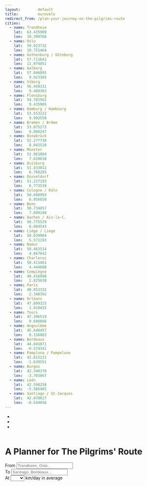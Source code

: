 ```yaml
---
layout:        default
title:         eurovelo
redirect_from: /plan-your-journey-on-the-pilgrims-route
cities:
  - name: Trondheim
    lat:  63.435909
    lon:  10.399766
  - name: Oslo
    lat:  59.923732
    lon:  10.751464
  - name: Gothenburg / Göteborg
    lat:  57.711642
    lon:  11.974851
  - name: Aalborg
    lat:  57.046895
    lon:   9.923305
  - name: Viborg
    lat:  56.450331 
    lon:   9.409383
  - name: Flensburg
    lat:  54.782562
    lon:   9.435985
  - name: Hamburg / Hambourg
    lat:  53.553222
    lon:   9.992550
  - name: Bremen / Brême
    lat:  53.075273
    lon:   8.808247
  - name: Osnabrück
    lat:  52.277730
    lon:   8.042510
  - name: Münster
    lat:  51.961084
    lon:   7.628638
  - name: Duisburg
    lat:  51.433012
    lon:   6.768285
  - name: Düsseldorf
    lat:  51.227193
    lon:   6.773530
  - name: Cologne / Köln
    lat:  50.940993
    lon:   6.956650
  - name: Bonn
    lat:  50.734857
    lon:   7.099188
  - name: Aachen / Aix-la-C.
    lat:  50.775529
    lon:   6.084543
  - name: Liège / Liege
    lat:  50.639904
    lon:   5.571193
  - name: Namur
    lat:  50.463514
    lon:   4.867042
  - name: Charleroi
    lat:  50.411461
    lon:   4.444688
  - name: Compiègne
    lat:  49.416998
    lon:   2.825630
  - name: Paris
    lat:  48.853332
    lon:   2.348392
  - name: Orléans
    lat:  47.899325
    lon:   1.910415
  - name: Tours
    lat:  47.396519
    lon:   0.686666
  - name: Angoulême
    lat:  45.648457
    lon:   0.156883
  - name: Bordeaux
    lat:  44.841071
    lon:  -0.574341
  - name: Pamplona / Pampelune
    lat:  42.815131
    lon:  -1.639551
  - name: Burgos
    lat:  42.340370
    lon:  -3.703867
  - name: León
    lat:  42.598258
    lon:  -5.566485
  - name: Santiago / St-Jacques
    lat:  42.878627
    lon:  -8.544856
---
```


<header id='project-header'>
  <ul>
    <li></li>
    <li></li>
    <li></li>
  </ul>
</header>

<main id='project-container'>
  <div id='querry-pannel'>
    <h1>A Planner for The Pilgrims' Route</h1>
    <div class="input-group">
      <span class="input-group-addon"><span>From</span></span>
      <input name="querry-from" id="querry-from" type="text" class="form-control" placeholder="Trondheim, Oslo...">
    </div>
    <div class="input-group">
      <span class="input-group-addon"><span>To</span></span>
      <input name="querry-to" id="querry-to" type="text" class="form-control" placeholder="Santiago, Bordeaux...">
    </div>
    <!--<div class="input-group">
      <span class="input-group-addon"><span>In</span></span>
      <input name="days" id="days" type="text" class="form-control" placeholder="1, 12, 20...">
      <span class="input-group-addon">days</span>
    </div>-->
    <div class="input-group">
      <span class="input-group-addon"><span>At</span></span>
      <select class="form-control" id="speed">
        <option value=   ''>   </option>
        <option value= '60'> 60</option>
        <option value= '70'> 70</option>
        <option value= '80'> 80</option>
        <option value= '90'> 90</option>
        <option value='100'>100</option>
      </select>
      <span class="input-group-addon">km/day in average</span>
    </div>
  </div>
  <div id='map-pannel'></div>
  <div id='itinerary-pannel'></div>
</main>

<script>
    
  // SETTING ---------------------------------------------------------------

  var map = L.map('map-pannel', {
    minZoom: 4,
    center: [55, -10],
    zoom: 4,
    zoomControl: false,
  })

  var cities = {{ page.cities | map: 'name' | jsonify }};
  var lats   = {{ page.cities | map: 'lat'  | jsonify }};
  var lons   = {{ page.cities | map: 'lon'  | jsonify }};
  
  L.control.zoom({position:'bottomright'}).addTo(map);

  // chose a 'known provider' from there: http://leaflet-extras.github.io/leaflet-providers/preview/
  L.tileLayer(
    'http://server.arcgisonline.com/'+
    'ArcGIS/rest/services/World_Topo_Map/'+
    'MapServer/tile/{z}/{y}/{x}'
  ).addTo(map);

  var temp = L.circleMarker(
    [lats[0], lons[0]],
    {color: 'grey'}
  );
  var from = L.circleMarker(
    [lats[0], lons[0]],
    {color: 'green'}
  );
  var to = L.circleMarker(
    [lats[lats.length-1], lons[lats.length-1]],
    {color: 'red'}
  );

  $.getJSON("/data/2016-05-21-ev3.geojson", function(data) {

    var the_pilgrims_route = new L.geoJson(data, {
      opacity: 0.6,
      weight:  3.5
    });
    the_pilgrims_route = the_pilgrims_route.getLayers()[0];
    
    var itinerary = jQuery.extend(true, {}, the_pilgrims_route );
    itinerary.addTo(map);

    var slice_itinerary = function(){
      var new_itinerary_geojson = turf.lineSlice(
        from.toGeoJSON(),
        to.toGeoJSON(),
        the_pilgrims_route.toGeoJSON()
      );
      var new_itinerary_coords = new_itinerary_geojson
        .geometry
        .coordinates
        .map(function(e){return L.latLng(e) });
      map.removeLayer(itinerary);
      itinerary = L.geoJson(new_itinerary_geojson, {
        opacity: 0.6,
        weight:  3.5
      }).getLayers()[0];
      itinerary.addTo(map);
      compute_stages();
      map.flyToBounds(itinerary.getBounds());
    }

    var stages         = new L.layerGroup();

    var compute_stages = function(){
      if(map.hasLayer('stages')){
        map.removeLayer(stages);
      }
      stages.clearLayers();
      var speed            = $('#speed').val();
      if(speed != ''){
        speed              = speed*1;
        var itinerary_json = itinerary.toGeoJSON();
        var distance       = turf.lineDistance(itinerary_json);
        var number_of_days = Math.ceil(distance / speed);
        var dayly_distance = distance / number_of_days;
        for(i=1; i<number_of_days; i++){
          var stage = turf.along(
            itinerary_json,
            i*dayly_distance,
            'kilometers'
          );
          var stage_coord = stage.geometry.coordinates.reverse();
          stages.addLayer(L.marker(
            stage_coord, {
              stroke:      false,
              fillOpacity: 1,
              radius:      5,
              icon:        L.divIcon({
                className: 'stage',   // Set class for CSS styling
                html:      '<span>'+i+'</span>'
              })
            }
          ));
        }
        stages.addTo(map);
      }
    }

    from       .on('add',    slice_itinerary);
    to         .on('add',    slice_itinerary);
    $('#speed').on('change', compute_stages);
    
  });
  // = L.geoJson(data.features[0])

  // setLatLngs( <LatLng[]> latlngs )

  $( "#querry-from" ).autocomplete({
    source: cities,
    focus: function( event, ui ) {
      //console.log(ui);
      for (i = 0; i < cities.length; i++){
        if(ui.item.value==cities[i]){
          map.removeLayer(temp);
          temp.setLatLng([lats[i], lons[i]]).addTo(map);
        }
      }
    },
    select: function( event, ui ){
      map.removeLayer(temp);
      if(map.hasLayer(from)){map.removeLayer(from);}
      for (i = 0; i < cities.length; i++){
        if(ui.item.value==cities[i]){
          from.setLatLng([lats[i], lons[i]]).addTo(map);
        }
      }
    }
  });

  $( "#querry-to" ).autocomplete({
    source: cities,
    focus: function( event, ui ) {
      //console.log(ui);
      for (i = 0; i < cities.length; i++){
        if(ui.item.value==cities[i]){
          map.removeLayer(temp);
          temp.setLatLng([lats[i], lons[i]]).addTo(map);
        }
      }
    },
    select: function( event, ui ){
      map.removeLayer(temp);
      if(map.hasLayer(to)){map.removeLayer(to);}
      for (i = 0; i < cities.length; i++){
        if(ui.item.value==cities[i]){
          to.setLatLng([lats[i], lons[i]]).addTo(map);
        }
      }
    }
  });

 </script>
